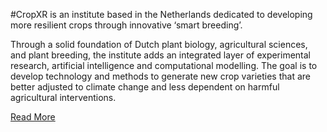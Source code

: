 #CropXR is an institute based in the Netherlands dedicated to developing more resilient crops through innovative ‘smart breeding’.


Through a solid foundation of Dutch plant biology, agricultural sciences, and plant breeding, the institute adds an integrated layer of experimental research, artificial intelligence and computational modelling. The goal is to develop technology and methods to generate new crop varieties that are better adjusted to climate change and less dependent on harmful agricultural interventions.

[Read More](https://cropxr.org/about-us/mission/)

